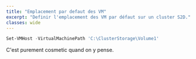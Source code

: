```yaml
---
title: "Emplacement par defaut des VM"
excerpt: "Definir l'emplacement des VM par défaut sur un cluster S2D."
classes: wide
---
```


```powershell
Set-VMHost -VirtualMachinePath 'C:\ClusterStorage\Volume1'
```

C'est purement cosmetic quand on y pense.
